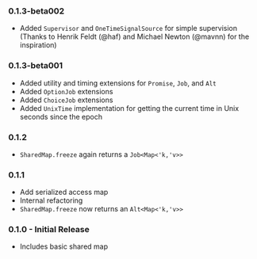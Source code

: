 ### 0.1.3-beta002
* Added `Supervisor` and `OneTimeSignalSource` for simple supervision (Thanks to Henrik Feldt (@haf) and Michael Newton (@mavnn) for the inspiration)

### 0.1.3-beta001
* Added utility and timing extensions for `Promise`, `Job`, and `Alt`
* Added `OptionJob` extensions
* Added `ChoiceJob` extensions
* Added `UnixTime` implementation for getting the current time in Unix seconds since the epoch

### 0.1.2
* `SharedMap.freeze` again returns a `Job<Map<'k,'v>>`

### 0.1.1
* Add serialized access map
* Internal refactoring
* `SharedMap.freeze` now returns an `Alt<Map<'k,'v>>`

### 0.1.0 - Initial Release
* Includes basic shared map
